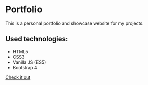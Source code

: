 # Portfolio

This is a personal portfolio and showcase website for my projects.

## Used technologies:
- HTML5
- CSS3
- Vanilla JS (ES5)
- Bootstrap 4

[Check it out](http://ibrahim.mammadov.ug.bilkent.edu.tr/)
